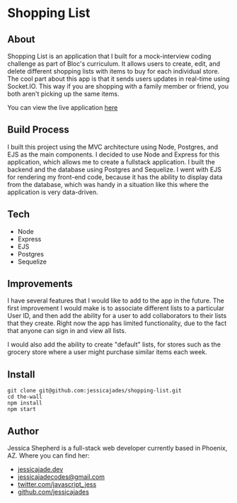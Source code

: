 # Shopping List

## About

Shopping List is an application that I built for a mock-interview coding challenge as part of Bloc's curriculum. It allows users to create, edit, and delete different shopping lists with items to buy for each individual store. The cool part about this app is that it sends users updates in real-time using Socket.IO. This way if you are shopping with a family member or friend, you both aren't picking up the same items.

You can view the live application [here](https://jessicajades-shopping-list.herokuapp.com/)

## Build Process

I built this project using the MVC architecture using Node, Postgres, and EJS as the main components. I decided to use Node and Express for this application, which allows me to create a fullstack application. I built the backend and the database using Postgres and Sequelize. I went with EJS for rendering my front-end code, because it has the ability to display data from the database, which was handy in a situation like this where the application is very data-driven.

## Tech

-   Node
-   Express
-   EJS
-   Postgres
-   Sequelize

## Improvements

I have several features that I would like to add to the app in the future. The first improvement I would make is to associate different lists to a particular User ID, and then add the ability for a user to add collaborators to their lists that they create. Right now the app has limited functionality, due to the fact that anyone can sign in and view all lists.

I would also add the ability to create "default" lists, for stores such as the grocery store where a user might purchase similar items each week.

## Install

```
git clone git@github.com:jessicajades/shopping-list.git
cd the-wall
npm install
npm start
```

## Author

Jessica Shepherd is a full-stack web developer currently based in Phoenix, AZ. Where you can find her:

-   [jessicajade.dev](https://jessicajade.dev/)
-   [jessicajadecodes@gmail.com](mailto:jessicajadecodes@gmail.com)
-   [twitter.com/javascript_jess](https://twitter.com/javascript_jess)
-   [github.com/jessicajades](https://github.com/jessicajades)
